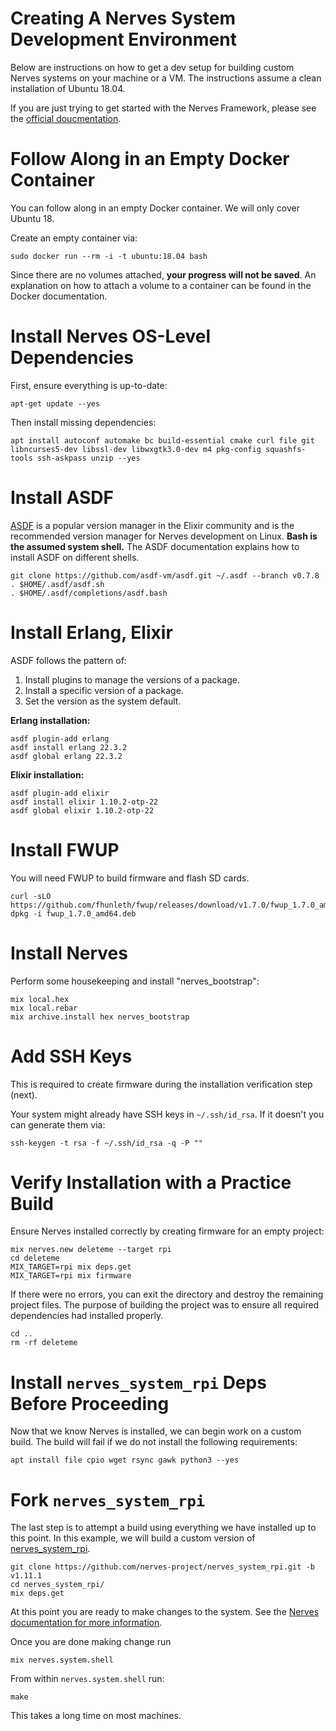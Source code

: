 # Creating A Nerves System Development Environment

Below are instructions on how to get a dev setup for building custom Nerves systems on your machine or a VM. The instructions assume a clean installation of Ubuntu 18.04.

If you are just trying to get started with the Nerves Framework, please see the [official doucmentation](https://hexdocs.pm/nerves/getting-started.html).


# Follow Along in an Empty Docker Container

You can follow along in an empty  Docker container. We will only cover Ubuntu 18.

Create an empty container via:

```
sudo docker run --rm -i -t ubuntu:18.04 bash
```

Since there are no volumes attached, **your progress will not be saved**. An explanation on how to attach a volume to a container can be found in the Docker documentation.

# Install Nerves OS-Level Dependencies

First, ensure everything is up-to-date:

```
apt-get update --yes
```

Then install missing dependencies:

```
apt install autoconf automake bc build-essential cmake curl file git libncurses5-dev libssl-dev libwxgtk3.0-dev m4 pkg-config squashfs-tools ssh-askpass unzip --yes
```

# Install ASDF

[ASDF](https://github.com/asdf-vm/asdf) is a popular version manager in the Elixir community and is the recommended version manager for Nerves development on Linux. **Bash is the assumed system shell.** The ASDF documentation explains how to install ASDF on different shells.

```
git clone https://github.com/asdf-vm/asdf.git ~/.asdf --branch v0.7.8
. $HOME/.asdf/asdf.sh
. $HOME/.asdf/completions/asdf.bash
```

# Install Erlang, Elixir
ASDF follows the pattern of:

1. Install plugins to manage the versions of a package.
2. Install a specific version of a package.
3. Set the version as the system default.

**Erlang installation:**

```
asdf plugin-add erlang
asdf install erlang 22.3.2
asdf global erlang 22.3.2
```

**Elixir installation:**

```
asdf plugin-add elixir
asdf install elixir 1.10.2-otp-22
asdf global elixir 1.10.2-otp-22
```

# Install FWUP

You will need FWUP to build firmware and flash SD cards.

```
curl -sLO https://github.com/fhunleth/fwup/releases/download/v1.7.0/fwup_1.7.0_amd64.deb
dpkg -i fwup_1.7.0_amd64.deb
```

# Install Nerves

Perform some housekeeping and install "nerves_bootstrap":
```
mix local.hex
mix local.rebar
mix archive.install hex nerves_bootstrap
```

# Add SSH Keys

This is required to create firmware during the installation verification step (next).

Your system might already have SSH keys in `~/.ssh/id_rsa`. If it doesn't you can generate them via:

```
ssh-keygen -t rsa -f ~/.ssh/id_rsa -q -P ""
```

# Verify Installation with a Practice Build

Ensure Nerves installed correctly by creating firmware for an empty project:

```
mix nerves.new deleteme --target rpi
cd deleteme
MIX_TARGET=rpi mix deps.get
MIX_TARGET=rpi mix firmware
```

If there were no errors, you can exit the directory and destroy the remaining project files. The purpose of building the project was to ensure all required dependencies had installed properly.

```
cd ..
rm -rf deleteme
```

# Install `nerves_system_rpi` Deps Before Proceeding

Now that we know Nerves is installed, we can begin work on a custom build. The build will fail if we do not install the following requirements:
```
apt install file cpio wget rsync gawk python3 --yes
```

# Fork `nerves_system_rpi`

The last step is to attempt a build using everything we have installed up to this point. In this example, we will build a custom version of [nerves_system_rpi](https://github.com/nerves-project/nerves_system_rpi).

```
git clone https://github.com/nerves-project/nerves_system_rpi.git -b v1.11.1
cd nerves_system_rpi/
mix deps.get
```

At this point you are ready to make changes to the system. See the [Nerves documentation for more information](https://hexdocs.pm/nerves/0.4.0/systems.html).

Once you are done making change run

```
mix nerves.system.shell
```

From within `nerves.system.shell` run:

```
make
```

This takes a long time on most machines.